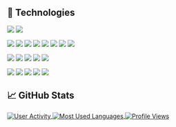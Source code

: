 ## 🔧 Technologies

[![](https://img.shields.io/badge/OS-Linux-informational?style=flat&logo=linux&logoColor=FFFFFF&color=2BBC8A)](#)
[![](https://img.shields.io/badge/OS-Windows-informational?style=flat&logo=windows&logoColor=FFFFFF&color=2BBC8A)](#)

[![](https://img.shields.io/badge/Code-%2ENET-informational?style=flat&logo=dot-net&logoColor=FFFFFF&color=2BBC8A)](#)
[![](https://img.shields.io/badge/Code-C%2B%2B-informational?style=flat&logo=c%2B%2B&logoColor=FFFFFF&color=2BBC8A)](#)
[![](https://img.shields.io/badge/Code-Java-informational?style=flat&logo=java&logoColor=FFFFFF&color=2BBC8A)](#)
[![](https://img.shields.io/badge/Code-JavaScript-informational?style=flat&logo=javascript&logoColor=FFFFFF&color=2BBC8A)](#)
[![](https://img.shields.io/badge/Code-MATLAB-informational?style=flat&logo=mathworks&logoColor=FFFFFF&color=2BBC8A)](#)
[![](https://img.shields.io/badge/Code-PHP-informational?style=flat&logo=php&logoColor=FFFFFF&color=2BBC8A)](#)
[![](https://img.shields.io/badge/Code-Python-informational?style=flat&logo=python&logoColor=FFFFFF&color=2BBC8A)](#)
[![](https://img.shields.io/badge/Code-R-informational?style=flat&logo=r&logoColor=FFFFFF&color=2BBC8A)](#)

[![](https://img.shields.io/badge/DB-Oracle%20Database-informational?style=flat&logo=oracle&logoColor=FFFFFF&color=2BBC8A)](#)
[![](https://img.shields.io/badge/DB-Microsoft%20SQL%20Server-informational?style=flat&logo=microsoft&logoColor=FFFFFF&color=2BBC8A)](#)
[![](https://img.shields.io/badge/DB-MySQL-informational?style=flat&logo=mysql&logoColor=FFFFFF&color=2BBC8A)](#)
[![](https://img.shields.io/badge/DB-PostgreSQL-informational?style=flat&logo=postgresql&logoColor=FFFFFF&color=2BBC8A)](#)
[![](https://img.shields.io/badge/DB-SQLite-informational?style=flat&logo=sqlite&logoColor=FFFFFF&color=2BBC8A)](#)

[![](https://img.shields.io/badge/Tools-Bash-informational?style=flat&logo=gnu-bash&logoColor=FFFFFF&color=2BBC8A)](#)
[![](https://img.shields.io/badge/Tools-Docker-informational?style=flat&logo=docker&logoColor=FFFFFF&color=2BBC8A)](#)
[![](https://img.shields.io/badge/Tools-Notepad%2B%2B-informational?style=flat&logo=notepad%2B%2B&logoColor=FFFFFF&color=2BBC8A)](#)
[![](https://img.shields.io/badge/Tools-Microsoft%20Office-informational?style=flat&logo=microsoft&logoColor=FFFFFF&color=2BBC8A)](#)
[![](https://img.shields.io/badge/Tools-PowerShell-informational?style=flat&logo=powershell&logoColor=FFFFFF&color=2BBC8A)](#)


## 📈 GitHub Stats

<a href="#">
  <img align="center" src="https://github-readme-stats.vercel.app/api?username=TommasoBelluzzo&include_all_commits=true&count_private=true&hide=contribs&custom_title=User%20Activity&disable_animations=true&show_icons=true&bg_color=1D1F21&title_color=FFFFFF&text_color=C9CACC&icon_color=2BBC8A&line_height=24" alt="User Activity"/>
</a>

<a href="#">
  <img align="center" src="https://github-readme-stats.vercel.app/api/top-langs/?username=TommasoBelluzzo&langs_count=5&hide=css,html,text,smalltalk&layout=compact&bg_color=1D1F21&title_color=FFFFFF&text_color=C9CACC&icon_color=2BBC8A" alt="Most Used Languages"/>
</a>

<a href="#">
  <img align="center" src="https://hits.seeyoufarm.com/api/count/incr/badge.svg?url=https://github.com/TommasoBelluzzo/&title=Profile%20Views" alt="Profile Views"/>
</a>

<!-- Resources -->
<!-- Icons: https://simpleicons.org/ -->
<!-- Shields: https://shields.io/ -->

